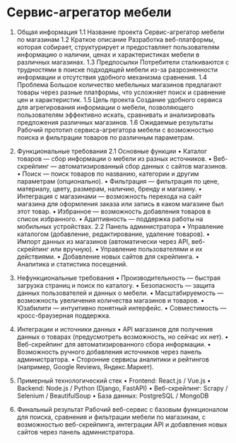 # Сервис-агрегатор мебели

1. Общая информация
1.1 Название проекта
Сервис-агрегатор мебели по магазинам
1.2 Краткое описание
Разработка веб-платформы, которая собирает, структурирует и предоставляет пользователям информацию о наличии, ценах и характеристиках мебели в различных магазинах.
1.3 Предпосылки
Потребители сталкиваются с трудностями в поиске подходящей мебели из-за разрозненности информации и отсутствия удобного механизма сравнения.
1.4 Проблема
Большое количество мебельных магазинов предлагают товары через разные платформы, что усложняет поиск и сравнение цен и характеристик.
1.5 Цель проекта
Создание удобного сервиса для агрегирования информации о мебели, позволяющего пользователям эффективно искать, сравнивать и анализировать предложения различных магазинов.
1.6 Ожидаемые результаты
Рабочий прототип сервиса-агрегатора мебели с возможностью поиска и фильтрации товаров по различным параметрам.

3. Функциональные требования
2.1 Основные функции
•	Каталог товаров — сбор информации о мебели из разных источников.
•	Веб-скрейпинг — автоматизированный сбор данных с сайтов магазинов.
•	Поиск — поиск товаров по названию, категории и другим параметрам (опционально).
•	Фильтрация — фильтрация по цене, материалу, цвету, размерам, наличию, бренду и магазину.
•	Интеграция с магазинами — возможность перехода на сайт магазина для оформления заказа или запись в каком магазине был этот товар.
•	Избранное — возможность добавления товаров в список избранного.
•	Адаптивность — поддержка работы на мобильных устройствах.
2.2 Панель администратора
•	Управление каталогом (добавление, редактирование, удаление товаров).
•	Импорт данных из магазинов (автоматически через API, веб-скрейпинг или вручную).
•	Управление пользователями и их действиями.
•	Добавление новых сайтов для скрейпинга.
•	Аналитика и статистика посещений.

4. Нефункциональные требования
•	Производительность — быстрая загрузка страниц и поиск по каталогу.
•	Безопасность — защита данных пользователей и данных о мебели.
•	Масштабируемость — возможность увеличения количества магазинов и товаров.
•	Юзабилити — интуитивно понятный интерфейс.
•	Совместимость — кросс-браузерная поддержка.

5. Интеграции и источники данных
•	API магазинов для получения данных о товарах (предусмотреть возможность, но сейчас их нет).
•	Веб-скрейпинг для автоматизированного сбора информации.
•	Возможность ручного добавления источников через панель администратора.
•	Сторонние сервисы аналитики и рейтингов (например, Google Reviews, Яндекс.Маркет).

6. Примерный	технологический стек
•	Frontend: React.js / Vue.js
•	Backend: Node.js / Python (Django, FastAPI)
•	Веб-скрейпинг: Scrapy / Selenium / BeautifulSoup
•	База данных: PostgreSQL / MongoDB

7. Финальный результат
Рабочий веб-сервис с базовым функционалом для поиска, сравнения и фильтрации мебели по магазинам, с возможностью веб-скрейпинга, интеграции API и добавления новых сайтов через панель администратора.
